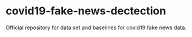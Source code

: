 # covid19-fake-news-dectection
Official repository for data set and baselines for covid19 fake news data. 
